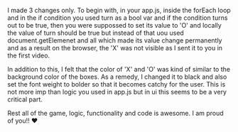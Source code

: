 I made 3 changes only.
To begin with, in your app.js, inside the forEach loop and in the if condition you used turn as a bool var and if the condition turns out to be true, then you were suppossed to set its value to 'O' and locally the value of turn should be true but instead of that uou used document.getElemenet and all which made its value change permanently and as a result on the browser, the 'X' was not visible as I sent it to you in the first video.

In addition to this, I felt that the color of 'X' and 'O' was kind of similar to the background color of the boxes. As a remedy, I changed it to black and also set the font weight to bolder so that it becomes catchy for the user. This is not more imp than logic you used in app.js but in ui this seems to be a very critical part.

Rest all of the game, logic, functionality and code is awesome. I am proud of you!! ❤️
